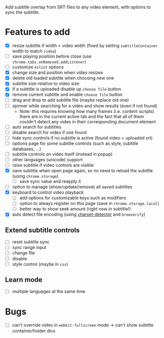 Add subtitle overlay from SRT files to any video element, with options to sync the subtitle.

# Features to add
- [x] resize subtitle if width > video width (fixed by setting `subtitleContainer` width to match `video`)
- [ ] save playing position before close (use `chrome.tabs.onRemoved.addListener`)
- [ ] customize `eslint` options
- [x] change size and position when video resizes
- [x] delete old loaded subtitle when choosing new one
- [x] subtitle size relative to video size
- [x] if a subtitle is uploaded disable up `choose file` button
- [x] remove current subtitle and enable `choose file` button
- [ ] drag and drop to add subtitle file (maybe replace old one)
- [ ] spinner while searching for a video and show results (even if not found)
    - Note: this requires knowing how many frames (i.e. content scripts) there are in the current active tab and the fact that all of them couldn't detect any video in their corresponding document element
- [ ] auto search for subtitles
- [ ] disable search for video if one found
- [ ] hide sync controls if no subtitle is active (found video + uploaded srt)
- [ ] options page for some subtitle controls (such as style, subtitle databases, ...)
- [ ] subtitle controls on video itself (instead in popup)
- [ ] other languages (unicode) support
- [ ] raise subtitle if video controls are visible
- [x] save subtitle when open page again, so no need to reload the subtitle (using `chrome.storage`)
    - [ ] save sync value and reapply it
- [ ] option to manage (show/update/remove) all saved subtitles
- [x] keyboard to control video playback
    - [ ] add options for customizable keys such as modifiers
    - [ ] option to always register on this page (save in `chrome.storage.local`)
    - [ ] better way to show seek amount (right now in subtitle!)
- [x] auto detect file encoding (using [charset-detector](https://www.npmjs.com/package/charset-detector) and `browserify`)

## Extend subtitle controls
- [ ] reset subtitle sync
- [ ] sync range input
- [ ] change file
- [ ] disable
- [ ] style control (maybe in `css`)

## Learn mode
- [ ] multiple languages at the same time

# Bugs
- [ ] can't override video in `webkit-fullscreen` mode -> can't show subtitle container/holder divs
